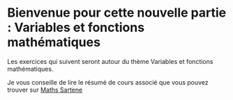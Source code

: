 # Bienvenue pour cette nouvelle partie : Variables et fonctions mathématiques

Les exercices qui suivent seront autour du thème Variables et fonctions mathématiques.

Je vous conseille de lire le résumé de cours associé que vous pouvez trouver sur [Maths Sartene](https://sites.google.com/site/mathssartene/formation-python/variables-et-fonctions-mathmatiques)


